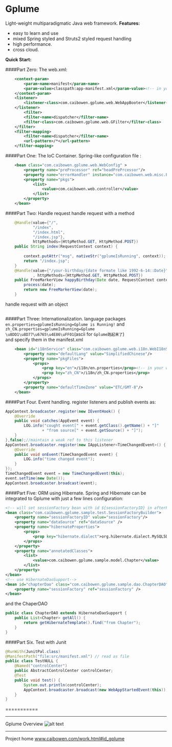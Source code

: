 Gplume
======

Light-weight multiparadigmatic Java web framework.
**Features:**
 - easy to learn and use
 - mixed Spring styled and Struts2 styled request handling
 - high performance.
 - cross cloud.

**Quick Start:**

####Part Zero: The web.xml:

```XML
	<context-param>
        <param-name>manifest</param-name>
        <param-value>classpath:app-manifest.xml</param-value><!-- in your class path -->
    </context-param>
	<listener>
		<listener-class>com.caibowen.gplume.web.WebAppBooter</listener-class>
	</listener>
		<filter>
		<filter-name>dispatcher</filter-name>
		<filter-class>com.caibowen.gplume.web.GFilter</filter-class>
	</filter>
	<filter-mapping>
		<filter-name>dispatcher</filter-name>
		<url-pattern>/*</url-pattern>
	</filter-mapping>
```
####Part One: The IoC Container.
Spring-like configuration file :
```XML
	<bean class="com.caibowen.gplume.web.WebConfig" >
		<property name="preProcessor" ref="headPrePrcessor"/>
		<property name="errorHandler" instance="com.caibowen.web.misc.ErrorHandler" />
		<property name="pkgs">
			<list>
				<value>com.caibowen.web.controller</value>
			</list>
		</property>
	</bean>
```
####Part Two: Handle request
handle request with a method
```Java
	@Handle(value={"/",
			"/index",
			"/index.html",
			"/index.jsp"},
			httpMethods={HttpMethod.GET, HttpMethod.POST})
	public String index(RequestContext context) {
		
		context.putAttr("msg", nativeStr("gplumeIsRunning", context));
		return "/index.jsp";
	}
	@Handle(value={"/your-birthday/{date formate like 1992-6-14::Date}"}
			, httpMethods={HttpMethod.GET, HttpMethod.POST})
	public FreeMarkerView happyBirthday(Date date, RequestContext context) {
		process(date);
		return new FreeMarkerView(date);
	}
```
handle request with an object
```Java
```
####Part Three: Internationalization. 
language packages 
`en.properties=gplumeIsRunning=Gplume is Running!` 
and  
`zh_CN.properties=gplumeIsRunning=Gplume \u8DD1\u8D77\u6765\u4E86\uFF01`(ascii for `Gplume跑起来了`)  
and specify them in the manifest.xml

```XML
	<bean id="i18nService" class="com.caibowen.gplume.web.i18n.WebI18nService">
	    <property name="defaultLang" value="SimplifiedChinese"/>
	    <property name="pkgFiles">
	        <props>
	            <prop key="en">/i18n/en.properties</prop><!-- in your web root -->
	            <prop key="zh_CN">/i18n/zh_CN.properties</prop>
	        </props>
	    </property>
	    <property name="defaultTimeZone" value="ETC/GMT-8"/>
	</bean>
```
####Part Four. Event handling. 
register listeners and publish events as:

```Java
AppContext.broadcaster.register(new IEventHook() {
	@Override
	public void catches(AppEvent event) {
		LOG.info("cought event[" + event.getClass().getName() + "]"
				+ "from source[" + event.getSource() + "]");
	}
},false);//maintain a weak ref to this listener
AppContext.broadcaster.register(new IAppListener<TimeChangedEvent>() {
	@Override
	public void onEvent(TimeChangedEvent event) {
		LOG.info("time changed event");
	}
});
TimeChangedEvent event = new TimeChangedEvent(this);
event.setTime(new Date());
AppContext.broadcaster.broadcast(event);
```

####Part Five: ORM using Hibernate.
Spring and Hibernate can be integrated to Gplume with just a few lines configuration:

``` XML
<!-- will set sessionFactory bean with id ${sessionFactoryID} in afterPropertiesSet() -->
<bean class="com.caibowen.gplume.sample.test.SessionFactoryBuilder">
	<property name="sessionFactoryID" value="sessionFactory"/>
	<property name="dataSource" ref="dataSource" />
	<property name="hibernateProperties">
		<props>
			<prop key="hibernate.dialect">org.hibernate.dialect.MySQL5Dialect</prop>
		</props>
	</property>
	<property name="annotatedClasses">
		<list>
			<value>com.caibowen.gplume.sample.model.Chapter</value>
		</list>
	</property>
</bean>
<!-- use HibernateDaoSupport-->
<bean id="chapterDao" class="com.caibowen.gplume.sample.dao.ChapterDAO">
	<property name="sessionFactory" ref="sessionFactory" />
</bean>
```
 and the ChaperDAO 
```Java
public class ChapterDAO extends HibernateDaoSupport {
	public List<Chapter> getAll() {
		return getHibernateTemplate().find("from Chapter");
	}
}
```

####Part Six. Test with Junit
```Java
@RunWith(JunitPal.class)
@ManifestPath("file:src/manifest.xml") // read as file
public class TestNULL {
	@Named("controlCenter")
	public AbstractControlCenter controlCenter;
	@Test
	public void test() {
		System.out.println(controlCenter);
		AppContext.broadcaster.broadcast(new WebAppStartedEvent(this));
	}
}
```
===========
**************
Gplume Overview
![alt text](https://dl.dropboxusercontent.com/s/iklpmr1jdyktdn2/gplume_struture.jpg)

***************
Project home www.caibowen.com/work.html#id_gplume
